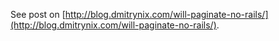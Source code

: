 See post on
[http://blog.dmitrynix.com/will-paginate-no-rails/](http://blog.dmitrynix.com/will-paginate-no-rails/).
